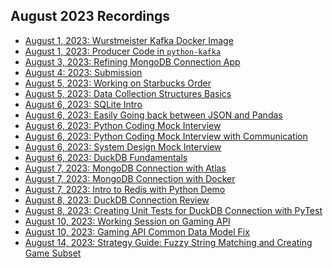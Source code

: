 ## August 2023 Recordings

- [August 1, 2023: Wurstmeister Kafka Docker Image](https://share.getcloudapp.com/rRuzBAD0)
- [August 1, 2023: Producer Code in `python-kafka`](https://share.getcloudapp.com/z8ubB9Ay)
- [August 3, 2023: Refining MongoDB Connection App](https://share.getcloudapp.com/v1uW9w7n)
- [August 4: 2023: Submission]()
- [August 5, 2023: Working on Starbucks Order](https://share.getcloudapp.com/wbuLqbvN)
- [August 5, 2023: Data Collection Structures Basics](https://share.getcloudapp.com/E0uLOjwy)
- [August 6, 2023: SQLite Intro]()
- [August 6, 2023: Easily Going back between JSON and Pandas]()
- [August 6, 2023: Python Coding Mock Interview](https://share.getcloudapp.com/4guXGrnx)
- [August 6, 2023: Python Coding Mock Interview with Communication](https://share.getcloudapp.com/nOuL2Xrm)
- [August 6, 2023: System Design Mock Interview](https://share.getcloudapp.com/YEu4bk9Y)
- [August 6, 2023: DuckDB Fundamentals](https://share.getcloudapp.com/NQup9jbw)
- [August 7, 2023: MongoDB Connection with Atlas](https://share.getcloudapp.com/5zuORvw5)
- [August 7, 2023: MongoDB Connection with Docker](https://share.getcloudapp.com/nOuL4JRO)
- [August 7, 2023: Intro to Redis with Python Demo]()
- [August 8, 2023: DuckDB Connection Review](https://share.getcloudapp.com/kpulzeRE)
- [August 8, 2023: Creating Unit Tests for DuckDB Connection with PyTest](https://share.getcloudapp.com/Wnu65X9A)
- [August 10, 2023: Working Session on Gaming API](https://share.getcloudapp.com/qGu6Gddj)
- [August 10, 2023: Gaming API Common Data Model Fix](https://share.getcloudapp.com/jkuRklmo)
- [August 14, 2023: Strategy Guide: Fuzzy String Matching and Creating Game Subset](https://share.getcloudapp.com/Jrue9k7x)
